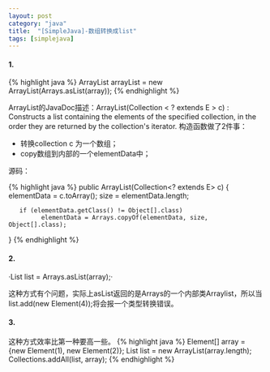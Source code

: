 ```yaml
---
layout: post
category: "java"
title:  "[SimpleJava]-数组转换成list"
tags: [simplejava]
---
```

#### 1.

{% highlight java %}
ArrayList<Element> arrayList = new ArrayList<Element>(Arrays.asList(array));
{% endhighlight %}

ArrayList的JavaDoc描述：ArrayList(Collection < ? extends E > c) : Constructs a list containing the elements of the specified collection, in the order they are returned by the collection's iterator. 构造函数做了2件事：

*  转换collection c 为一个数组；
*  copy数组到内部的一个elementData中；

源码：

{% highlight java %}
public ArrayList(Collection<? extends E> c) {
       elementData = c.toArray();
       size = elementData.length;
 
       if (elementData.getClass() != Object[].class)
             elementData = Arrays.copyOf(elementData, size, Object[].class);
}
{% endhighlight %}

#### 2.
·List<Element> list = Arrays.asList(array);·

这种方式有个问题，实际上asList返回的是Arrays的一个内部类Arraylist，所以当list.add(new Element(4));将会报一个类型转换错误。

#### 3.
这种方式效率比第一种要高一些。
{% highlight java %}
Element[] array = {new Element(1), new Element(2)};
List<element> list = new ArrayList<element>(array.length);
Collections.addAll(list, array);
{% endhighlight %}
